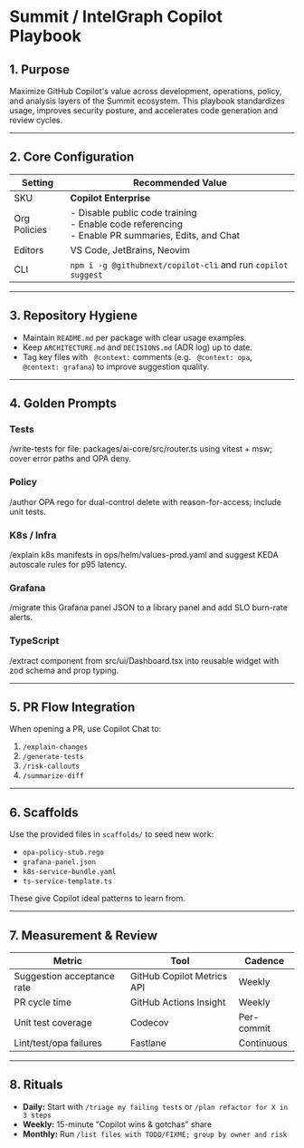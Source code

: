 # Summit / IntelGraph Copilot Playbook

## 1. Purpose
Maximize GitHub Copilot's value across development, operations, policy, and analysis layers of the Summit ecosystem. This playbook standardizes usage, improves security posture, and accelerates code generation and review cycles.

---

## 2. Core Configuration

| Setting | Recommended Value |
|----------|------------------|
| SKU | **Copilot Enterprise** |
| Org Policies | - Disable public code training<br>- Enable code referencing<br>- Enable PR summaries, Edits, and Chat |
| Editors | VS Code, JetBrains, Neovim |
| CLI | `npm i -g @githubnext/copilot-cli` and run `copilot suggest` |

---

## 3. Repository Hygiene

- Maintain `README.md` per package with clear usage examples.
- Keep `ARCHITECTURE.md` and `DECISIONS.md` (ADR log) up to date.
- Tag key files with ` @context:` comments (e.g. ` @context: opa`, ` @context: grafana`) to improve suggestion quality.

---

## 4. Golden Prompts

### Tests


/write-tests for file: packages/ai-core/src/router.ts using vitest + msw; cover error paths and OPA deny.


### Policy


/author OPA rego for dual-control delete with reason-for-access; include unit tests.


### K8s / Infra


/explain k8s manifests in ops/helm/values-prod.yaml and suggest KEDA autoscale rules for p95 latency.


### Grafana


/migrate this Grafana panel JSON to a library panel and add SLO burn-rate alerts.


### TypeScript


/extract component from src/ui/Dashboard.tsx into reusable widget with zod schema and prop typing.


---

## 5. PR Flow Integration

When opening a PR, use Copilot Chat to:
1. `/explain-changes`
2. `/generate-tests`
3. `/risk-callouts`
4. `/summarize-diff`

---

## 6. Scaffolds

Use the provided files in `scaffolds/` to seed new work:
- `opa-policy-stub.rego`
- `grafana-panel.json`
- `k8s-service-bundle.yaml`
- `ts-service-template.ts`

These give Copilot ideal patterns to learn from.

---

## 7. Measurement & Review

| Metric | Tool | Cadence |
|--------|------|----------|
| Suggestion acceptance rate | GitHub Copilot Metrics API | Weekly |
| PR cycle time | GitHub Actions Insight | Weekly |
| Unit test coverage | Codecov | Per-commit |
| Lint/test/opa failures | Fastlane | Continuous |

---

## 8. Rituals

- **Daily:** Start with `/triage my failing tests` or `/plan refactor for X in 3 steps`
- **Weekly:** 15-minute "Copilot wins & gotchas" share
- **Monthly:** Run `/list files with TODO/FIXME; group by owner and risk`
